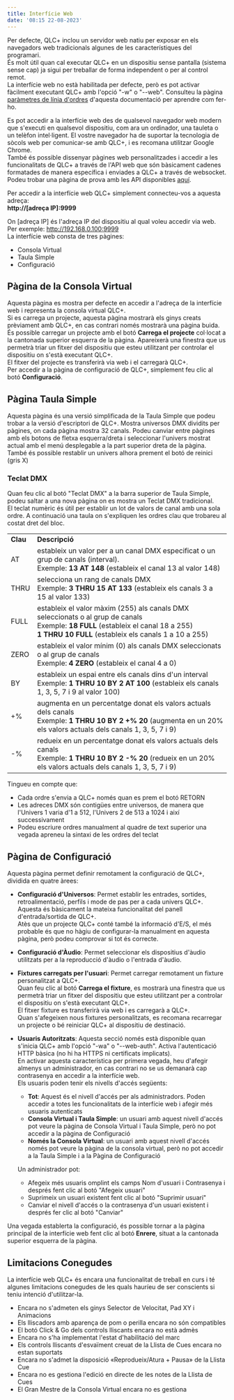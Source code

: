 ```yaml
---
title: Interfície Web
date: '08:15 22-08-2023'
---
```


Per defecte, QLC+ inclou un servidor web natiu per exposar en els navegadors web tradicionals algunes de les característiques del programari.  
És molt útil quan cal executar QLC+ en un dispositiu sense pantalla (sistema sense cap) ja sigui per treballar de forma independent o per al control remot.  
La interfície web no està habilitada per defecte, però es pot activar fàcilment executant QLC+ amb l'opció "-w" o "--web". Consulteu la pàgina [paràmetres de línia d'ordres](../command-line-parameters) d'aquesta documentació per aprendre com fer-ho.

Es pot accedir a la interfície web des de qualsevol navegador web modern que s'executi en qualsevol dispositiu, com ara un ordinador, una tauleta o un telèfon intel·ligent. El vostre navegador ha de suportar la tecnologia de sòcols web per comunicar-se amb QLC+, i es recomana utilitzar Google Chrome.  
També és possible dissenyar pàgines web personalitzades i accedir a les funcionalitats de QLC+ a través de l'API web que són bàsicament cadenes formatades de manera específica i enviades a QLC+ a través de websocket.  
Podeu trobar una pàgina de prova amb les API disponibles [aquí](https://www.qlcplus.org/Test_Web_API.html).

Per accedir a la interfície web QLC+ simplement connecteu-vos a aquesta adreça:  
**http://\[adreça IP\]:9999**

On \[adreça IP\] és l'adreça IP del dispositiu al qual voleu accedir via web. Per exemple: http://192.168.0.100:9999  
La interfície web consta de tres pàgines:

* Consola Virtual
* Taula Simple
* Configuració

Pàgina de la Consola Virtual
--------------------

Aquesta pàgina es mostra per defecte en accedir a l'adreça de la interfície web i representa la consola virtual QLC+.  
Si es carrega un projecte, aquesta pàgina mostrarà els ginys creats prèviament amb QLC+, en cas contrari només mostrarà una pàgina buida.  
És possible carregar un projecte amb el botó **Carrega el projecte** col·locat a la cantonada superior esquerra de la pàgina. Apareixerà una finestra que us permetrà triar un fitxer del dispositiu que esteu utilitzant per controlar el dispositiu on s'està executant QLC+.  
El fitxer del projecte es transferirà via web i el carregarà QLC+.  
Per accedir a la pàgina de configuració de QLC+, simplement feu clic al botó **Configuració**.

Pàgina Taula Simple
----------------

Aquesta pàgina és una versió simplificada de la Taula Simple que podeu trobar a la versió d'escriptori de QLC+. Mostra universos DMX dividits per pàgines, on cada pàgina mostra 32 canals. Podeu canviar entre pàgines amb els botons de fletxa esquerra/dreta i seleccionar l'univers mostrat actual amb el menú desplegable a la part superior dreta de la pàgina.  
També és possible restablir un univers alhora prement el botó de reinici (gris X)

### Teclat DMX

Quan feu clic al botó "Teclat DMX" a la barra superior de Taula Simple, podeu saltar a una nova pàgina on es mostra un Teclat DMX tradicional.  
El teclat numèric és útil per establir un lot de valors de canal amb una sola ordre. A continuació una taula on s'expliquen les ordres clau que trobareu al costat dret del bloc.


|     |     |
| --- | --- |
| **Clau** | **Descripció** |
| AT | estableix un valor per a un canal DMX especificat o un grup de canals (interval).  <br>Exemple: **13 AT 148** (estableix el canal 13 al valor 148) |
| THRU | selecciona un rang de canals DMX <br>Exemple: **3 THRU 15 AT 133** (estableix els canals 3 a 15 al valor 133) |
| FULL | estableix el valor màxim (255) als canals DMX seleccionats o al grup de canals <br>Exemple: **18 FULL** (estableix el canal 18 a 255) <br>**1 THRU 10 FULL** (estableix els canals 1 a 10 a 255) |
| ZERO | estableix el valor mínim (0) als canals DMX seleccionats o al grup de canals <br>Exemple: **4 ZERO** (estableix el canal 4 a 0) |
| BY | estableix un espai entre els canals dins d'un interval <br>Exemple: **1 THRU 10 BY 2 AT 100** (estableix els canals 1, 3, 5, 7 i 9 al valor 100) |
| +% | augmenta en un percentatge donat els valors actuals dels canals <br>Exemple: **1 THRU 10 BY 2 +% 20** (augmenta en un 20% els valors actuals dels canals 1, 3, 5, 7 i 9) |
| -% | redueix en un percentatge donat els valors actuals dels canals <br>Exemple: **1 THRU 10 BY 2 -% 20** (redueix en un 20% els valors actuals dels canals 1, 3, 5, 7 i 9) |


Tingueu en compte que:

* Cada ordre s'envia a QLC+ només quan es prem el botó RETORN
* Les adreces DMX són contigües entre universos, de manera que l'Univers 1 varia d'1 a 512, l'Univers 2 de 513 a 1024 i així successivament
* Podeu escriure ordres manualment al quadre de text superior una vegada apreneu la sintaxi de les ordres del teclat

Pàgina de Configuració
------------------

Aquesta pàgina permet definir remotament la configuració de QLC+, dividida en quatre àrees:

* **Configuració d'Universos**: Permet establir les entrades, sortides, retroalimentació, perfils i mode de pas per a cada univers QLC+. Aquesta és bàsicament la mateixa funcionalitat del panell d'entrada/sortida de QLC+.  
    Atès que un projecte QLC+ conté també la informació d'E/S, el més probable és que no hàgiu de configurar-la manualment en aquesta pàgina, però podeu comprovar si tot és correcte.

* **Configuració d'Àudio**: Permet seleccionar els dispositius d'àudio utilitzats per a la reproducció d'àudio o l'entrada d'àudio.

* **Fixtures carregats per l'usuari**: Permet carregar remotament un fixture personalitzat a QLC+.  
    Quan feu clic al botó **Carrega el fixture**, es mostrarà una finestra que us permetrà triar un fitxer del dispositiu que esteu utilitzant per a controlar el dispositiu on s'està executant QLC+.  
    El fitxer fixture es transferirà via web i es carregarà a QLC+.  
    Quan s'afegeixen nous fixtures personalitzats, es recomana recarregar un projecte o bé reiniciar QLC+ al dispositiu de destinació.

* **Usuaris Autoritzats**: Aquesta secció només està disponible quan s'inicia QLC+ amb l'opció "-wa" o "--web-auth". Activa l'autenticació HTTP bàsica (no hi ha HTTPS ni certificats implicats).  
    En activar aquesta característica per primera vegada, heu d'afegir almenys un administrador, en cas contrari no se us demanarà cap contrasenya en accedir a la interfície web.  
    Els usuaris poden tenir els nivells d'accés següents:

    * **Tot**: Aquest és el nivell d'accés per als administradors. Poden accedir a totes les funcionalitats de la interfície web i afegir més usuaris autenticats
    * **Consola Virtual i Taula Simple**: un usuari amb aquest nivell d'accés pot veure la pàgina de Consola Virtual i Taula Simple, però no pot accedir a la pàgina de Configuració
    * **Només la Consola Virtual**: un usuari amb aquest nivell d'accés només pot veure la pàgina de la consola virtual, però no pot accedir a la Taula Simple i a la Pàgina de Configuració

    Un administrador pot:
    * Afegeix més usuaris omplint els camps Nom d'usuari i Contrasenya i després fent clic al botó "Afegeix usuari"
    * Suprimeix un usuari existent fent clic al botó "Suprimir usuari"
    * Canviar el nivell d'accés o la contrasenya d'un usuari existent i després fer clic al botó "Canviar"

Una vegada establerta la configuració, és possible tornar a la pàgina principal de la interfície web fent clic al botó **Enrere**, situat a la cantonada superior esquerra de la pàgina.

Limitacions Conegudes
-----------------

La interfície web QLC+ és encara una funcionalitat de treball en curs i té algunes limitacions conegudes de les quals hauríeu de ser conscients si teniu intenció d'utilitzar-la.

* Encara no s'admeten els ginys Selector de Velocitat, Pad XY i Animacions
* Els lliscadors amb aparença de pom o perilla encara no són compatibles
* El botó Click & Go dels controls lliscants encara no està admès
* Encara no s'ha implementat l'estat d'habilitació del marc
* Els controls lliscants d'esvaïment creuat de la Llista de Cues encara no estan suportats
* Encara no s'admet la disposició «Reprodueix/Atura + Pausa» de la Llista Cue
* Encara no es gestiona l'edició en directe de les notes de la Llista de Cues
* El Gran Mestre de la Consola Virtual encara no es gestiona
